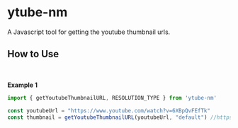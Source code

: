 # ytube-nm
A Javascript tool for getting the youtube thumbnail urls.


## How to Use
<br />

**Example 1**

```javascript
import { getYoutubeThumbnailURL, RESOLUTION_TYPE } from 'ytube-nm'

const youtubeUrl = "https://www.youtube.com/watch?v=6XBpQvFEfTk"
const thumbnail = getYoutubeThumbnailURL(youtubeUrl, "default") //https://img.youtube.com/vi/6XBpQvFEfTk/default.jpg
```
<br />
